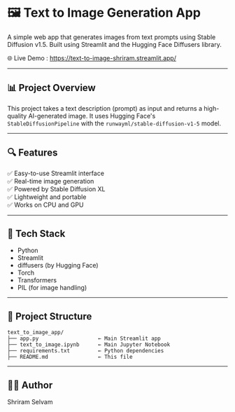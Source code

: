 #  🖼️ Text to Image Generation App
A simple web app that generates images from text prompts using Stable Diffusion v1.5. Built using Streamlit and the Hugging Face Diffusers library.

🌐 Live Demo : https://text-to-image-shriram.streamlit.app/

---
## 📊 Project Overview
This project takes a text description (prompt) as input and returns a high-quality AI-generated image. It uses Hugging Face's `StableDiffusionPipeline` with the `runwayml/stable-diffusion-v1-5` model.

---
## 🔍 Features
✅ Easy-to-use Streamlit interface  
✅ Real-time image generation  
✅ Powered by Stable Diffusion XL  
✅ Lightweight and portable  
✅ Works on CPU and GPU  

---

## 🚀 Tech Stack
- Python
- Streamlit
- diffusers (by Hugging Face)
- Torch
- Transformers
- PIL (for image handling)

---

## 📁 Project Structure
```plaintext
text_to_image_app/
├── app.py                   ← Main Streamlit app 
├── text_to_image.ipynb      ← Main Jupyter Notebook 
├── requirements.txt         ← Python dependencies  
├── README.md                ← This file
```
---

## 🙋‍♂️ Author  
Shriram Selvam
